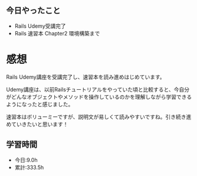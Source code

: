 ## 今日やったこと
- Rails Udemy受講完了
- Rails 速習本 Chapter2 環境構築まで
 
# 感想
Rails Udemy講座を受講完了し、速習本を読み進めはじめています。

Udemy講座は、以前Railsチュートリアルをやっていた頃と比較すると、今自分がどんなオブジェクトやメソッドを操作しているのかを理解しながら学習できるようになったと感じました。

速習本はボリューミーですが、説明文が易しくて読みやすいですね。引き続き進めていきたいと思います！

## 学習時間
- 今日:9.0h
- 累計:333.5h
